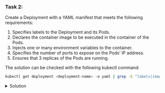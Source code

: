 ### Task 2:

Create a Deployment with a YAML manifest that meets the following requirements:
1. Specifies labels to the Deployment and its Pods.
2. Declares the container image to be executed in the container of the Pods.
3. Injects one or many environment variables to the container.
4. Specifies the number of ports to expose on the Pods’ IP address.
5. Ensures that 3 replicas of the Pods are running.

The solution can be checked with the following kubectl command:
```bash
kubectl get deployment <deployment-name> -o yaml | grep -E "labels|image|env|ports|replicas"
```

<details>
<summary>Solution</summary>

```yaml
apiVersion: apps/v1
kind: Deployment
metadata:
  name: my-deployment
  labels:
    app: my-app
    tier: backend
spec:
  replicas: 3
  selector:
    matchLabels:
      app: my-app
  template:
    metadata:
      labels:
        app: my-app
        tier: backend
    spec:
      containers:
      - name: my-container
        image: nginx:latest
        env:
        - name: ENV_VAR_1
          value: "value1"
        - name: ENV_VAR_2
          value: "value2"
        ports:
        - containerPort: 80
```

```bash
kubectl apply -f <path-to-manifest>/deployment.yaml
```
</details>
